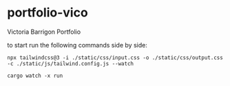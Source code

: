 # portfolio-vico
Victoria Barrigon Portfolio

to start run the following commands side by side:

```
npx tailwindcss@3 -i ./static/css/input.css -o ./static/css/output.css -c ./static/js/tailwind.config.js --watch
```

```
cargo watch -x run
```
